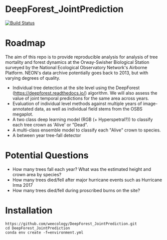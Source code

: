 DeepForest_JointPrediction
==============================

[![Build Status](https://travis-ci.org/weecology/DeepForest_JointPrediction.svg?branch=master)](https://travis-ci.org/weecology/DeepForest)

# Roadmap

The aim of this repo is to provide reproducible analysis for analysis of tree mortality and forest dynamics at the Orway-Swisher Biological Station surveyed by the National Ecological Observatory Network's Airborne Platform. NEON's data archive potentially goes back to 2013, but with varying degrees of quality.

* Individual tree detection at the site level using the DeepForest (https://deepforest.readthedocs.io/) algorithm. We will also assess the value of joint temporal predictions for the same area across years.
* Evaluation of individual level methods against multiple years of image-annotated data, as well as individual field stems from the OSBS megaplot.
* A two class deep learning model (RGB (+ Hyperspetral?)) to classify each tree crown as 'Alive' or "Dead".
* A multi-class ensemble model to classify each "Alive" crown to species.
* A between year tree-fall detector

# Potential Questions

* How many trees fall each year? What was the estimated height and crown area by species?
* How many trees died/fell after major hurricane events such as Hurricane Irma 2017
* How many trees died/fell during proscribed burns on the site?

# Installation

```
https://github.com/weecology/DeepForest_JointPrediction.git
cd DeepForest_JointPrediction
conda env create -f=environment.yml
```

